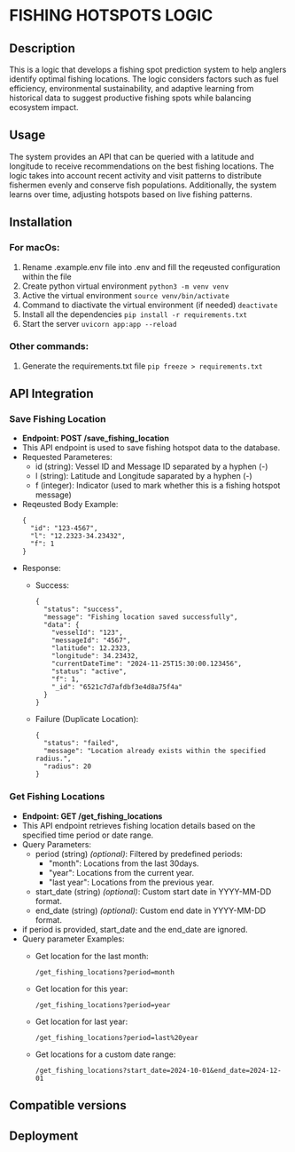 # FISHING HOTSPOTS LOGIC

## Description

This is a logic that develops a fishing spot prediction system to help anglers identify optimal fishing locations. The logic considers factors such as fuel efficiency, environmental sustainability, and adaptive learning from historical data to suggest productive fishing spots while balancing ecosystem impact.

## Usage

The system provides an API that can be queried with a latitude and longitude to receive recommendations on the best fishing locations. The logic takes into account recent activity and visit patterns to distribute fishermen evenly and conserve fish populations. Additionally, the system learns over time, adjusting hotspots based on live fishing patterns.

## Installation

### For macOs:

1. Rename .example.env file into .env and fill the reqeusted configuration within the file
2. Create python virtual environment `python3 -m venv venv`
3. Active the virtual environment `source venv/bin/activate`
4. Command to diactivate the virtual environment (if needed) `deactivate`
5. Install all the dependencies `pip install -r requirements.txt`
6. Start the server `uvicorn app:app --reload`

### Other commands:

1. Generate the requirements.txt file `pip freeze > requirements.txt`

## API Integration

### Save Fishing Location

* **Endpoint: POST /save_fishing_location**
* This API endpoint is used to save fishing hotspot data to the database.
* Requested Parameteres:
  * id (string): Vessel ID and Message ID separated  by a hyphen (-)
  * l (string): Latitude and Longitude saparated by a hyphen (-)
  * f (integer): Indicator (used to mark whether this is a fishing hotspot message)
* Reqeusted Body Example:
  ```
  {
    "id": "123-4567",
    "l": "12.2323-34.23432",
    "f": 1
  }
  ```
* Response:
  * Success:

    ```
    {
      "status": "success",
      "message": "Fishing location saved successfully",
      "data": {
        "vesselId": "123",
        "messageId": "4567",
        "latitude": 12.2323,
        "longitude": 34.23432,
        "currentDateTime": "2024-11-25T15:30:00.123456",
        "status": "active",
        "f": 1,
        "_id": "6521c7d7afdbf3e4d8a75f4a"
      }
    }
    ```
  * Failure (Duplicate Location):

    ```
    {
      "status": "failed",
      "message": "Location already exists within the specified radius.",
      "radius": 20
    }
    ```

### Get Fishing Locations

* **Endpoint: GET /get_fishing_locations**
* This API endpoint retrieves fishing location details based on the specified time period or date range.
* Query Parameters:
  * period (string) *(optional)*: Filtered by predefined periods:
    * "month": Locations from the last 30days.
    * "year": Locations from the current year.
    * "last year": Locations from the previous year.
  * start_date (string) *(optional)*: Custom start date in YYYY-MM-DD format.
  * end_date (string) *(optional)*: Custom end date in YYYY-MM-DD format.
* if period is provided, start_date and the end_date are ignored.
* Query parameter Examples:
  * Get location for the last month:

    ```
    /get_fishing_locations?period=month
    ```
  * Get location for this year:

    ```
    /get_fishing_locations?period=year
    ```
  * Get location for last year:

    ```
    /get_fishing_locations?period=last%20year
    ```
  * Get locations for a custom date range:

    ```
    /get_fishing_locations?start_date=2024-10-01&end_date=2024-12-01
    ```

## Compatible versions

## Deployment

